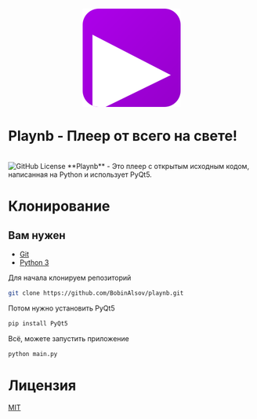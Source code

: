<p align="center">
<img src="images/other/playnb.png">
<br>
</p>

# Playnb - Плеер от всего на свете!
<br>
<img alt="GitHub License" src="https://img.shields.io/github/license/BobinAlsov/playnb?style=for-the-badge&labelColor=%23DA70FF&color=%23a100da">
**Playnb** - Это плеер с открытым исходным кодом, написанная на Python и использует PyQt5.

# Клонирование
## Вам нужен
- [Git](https://git-scm.com/)
- [Python 3](https://www.python.org/)

Для начала клонируем репозиторий
```bash
git clone https://github.com/BobinAlsov/playnb.git
```

Потом нужно установить PyQt5
```bash
pip install PyQt5
```

Всё, можете запустить приложение
```bash
python main.py
```

# Лицензия
[MIT](https://github.com/BobinAlsov/tree/edit/main/LICENSE)
